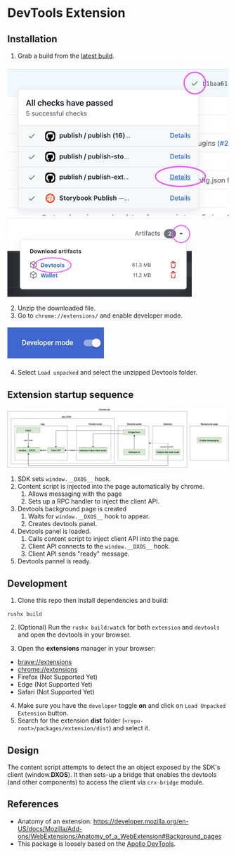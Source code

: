 # DevTools Extension

## Installation

1. Grab a build from the [latest build](https://github.com/dxos/protocols).

<img src="images/jobs.png" width="520px">

<img src="images/artifacts.png" width="420px">

2. Unzip the downloaded file.
3. Go to `chrome://extensions/` and enable developer mode.

<img src="images/developer-mode.png" width="220px">

4. Select `Load unpacked` and select the unzipped Devtools folder.

## Extension startup sequence

<img src="docs/extension.png">

1. SDK sets `window.__DXOS__` hook.
1. Content script is injected into the page automatically by chrome.
    1. Allows messaging with the page
    1. Sets up a RPC handler to inject the client API.
1. Devtools background page is created
    1. Waits for `window.__DXOS__` hook to appear.
    1. Creates devtools panel.
1. Devtools panel is loaded.
    1. Calls content script to inject client API into the page.
    1. Client API connects to the `window.__DXOS__` hook.
    1. Client API sends "ready" message.
1. Devtools pannel is ready.

## Development

1. Clone this repo then install dependencies and build:

```
rushx build
```

2. (Optional) Run the `rushx build:watch` for both `extension` and `devtools` and open the devtools in your browser.

3. Open the __extensions__ manager in your browser: 

- [brave://extensions](brave://extensions)
- [chrome://extensions](chrome://extensions)
- Firefox (Not Supported Yet)
- Edge (Not Supported Yet)
- Safari (Not Supported Yet)

4. Make sure you have the `developer` toggle __on__ and click on `Load Unpacked Extension` button.
5. Search for the extension __dist__ folder (`<repo-root>/packages/extension/dist`) and select it.

## Design

The content script attempts to detect the an object exposed by the SDK's client (window.__DXOS__).
It then sets-up a bridge that enables the devtools (and other components) to access the client via `crx-bridge` module.

## References

- Anatomy of an extension: https://developer.mozilla.org/en-US/docs/Mozilla/Add-ons/WebExtensions/Anatomy_of_a_WebExtension#Background_pages
- This package is loosely based on the [Apollo DevTools](https://github.com/apollographql/apollo-client-devtools).
